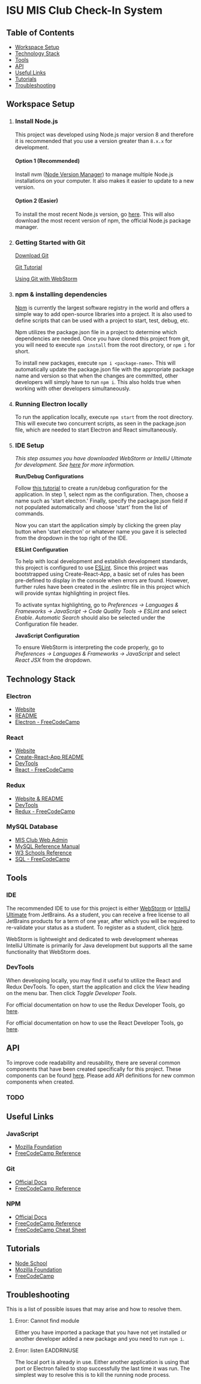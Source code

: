 # ISU MIS Club Check-In System

## Table of Contents

- [Workspace Setup](#workspace-setup)
- [Technology Stack](#technology-stack)
- [Tools](#tools)
- [API](#api)
- [Useful Links](#useful-links)
- [Tutorials](#tutorials)
- [Troubleshooting](#troubleshooting)

## Workspace Setup

1. ### Install Node.js
    
    This project was developed using Node.js major version 8 and therefore it is recommended that you use a version 
    greater than `8.x.x` for development. 
    
    #### Option 1 (Recommended)
    Install nvm ([Node Version Manager](https://github.com/creationix/nvm)) to manage multiple Node.js installations on
    your computer. It also makes it easier to update to a new version.
    
    #### Option 2 (Easier)
    To install the most recent Node.js version, go [here](https://nodejs.org/en/download/current/).
    This will also download the most recent version of npm, the official Node.js package manager.

2. ### Getting Started with Git

    [Download Git](https://git-scm.com/downloads)
    
    [Git Tutorial](https://git-scm.com/docs/gittutorial)
    
    [Using Git with WebStorm](https://www.jetbrains.com/help/webstorm/version-control-with-webstorm.html)

3. ### npm & installing dependencies
    
    [Npm](https://www.npmjs.com/) is currently the largest software registry in the world and offers a simple way to add
    open-source libraries into a project. It is also used to define scripts that can be used with a project to start, 
    test, debug, etc.
    
    Npm utilizes the package.json file in a project to determine which dependencies are needed. Once you have cloned this 
    project from git, you will need to execute `npm install` from the root directory, or `npm i` for short.
    
    To install new packages, execute `npm i <package-name>`. This will automatically update the package.json file with 
    the appropriate package name and version so that when the changes are committed, other developers will simply have to
    run `npm i`. This also holds true when working with other developers simultaneously. 
        
4. ### Running Electron locally
    
    To run the application locally, execute `npm start` from the root directory. This will execute two concurrent scripts,
    as seen in the package.json file, which are needed to start Electron and React simultaneously.

5. ### IDE Setup

    *This step assumes you have downloaded WebStorm or IntelliJ Ultimate for development. See [here](#ide) for more information.*
    
    **Run/Debug Configurations**
     
    Follow [this tutorial](https://www.jetbrains.com/help/webstorm/creating-and-editing-run-debug-configurations.html) to 
    create a run/debug configuration for the application. In step 1, select npm as the configuration. Then, choose a name
    such as 'start electron.' Finally, specify the package.json field if not populated automatically and choose 'start' 
    from the list of commands. 
    
    Now you can start the application simply by clicking the green play button when 'start electron'
    or whatever name you gave it is selected from the dropdown in the top right of the IDE.
            
    **ESLint Configuration**
    
    To help with local development and establish development standards, this project is configured to use 
    [ESLint](https://eslint.org/). Since this project was bootstrapped using Create-React-App, a basic set of rules 
    has been pre-defined to display in the console when errors are found. However, further rules have been created in
    the .eslintrc file in this project which will provide syntax highlighting in project files.
    
    To activate syntax highlighting, go to *Preferences -> Languages & Frameworks -> JavaScript -> Code Quality Tools 
    -> ESLint* and select *Enable*. *Automatic Search* should also be selected under the Configuration file header.

    **JavaScript Configuration**
    
    To ensure WebStorm is interpreting the code properly, go to *Preferences -> Languages & Frameworks -> JavaScript* and 
    select *React JSX* from the dropdown. 

## Technology Stack

### Electron

- [Website](https://electron.atom.io/)
- [README](https://github.com/electron/electron/blob/master/docs/README.md)
- [Electron - FreeCodeCamp](https://guide.freecodecamp.org/electron)

### React

- [Website](https://facebook.github.io/react/)
- [Create-React-App README](Create-React-App-README.md)
- [DevTools](https://github.com/facebook/react-devtools#faq) 
- [React - FreeCodeCamp](https://guide.freecodecamp.org/react)

### Redux

- [Website & README](http://redux.js.org/)
- [DevTools](http://extension.remotedev.io/)
- [Redux - FreeCodeCamp](https://guide.freecodecamp.org/redux)

### MySQL Database

- [MIS Club Web Admin](http://www.mis.stuorg.iastate.edu/webadmin)
- [MySQL Reference Manual](https://dev.mysql.com/doc/)
- [W3 Schools Reference](http://www.w3schools.com/sql/)
- [SQL - FreeCodeCamp](https://guide.freecodecamp.org/sql)

## Tools

### IDE

The recommended IDE to use for this project is either [WebStorm](https://www.jetbrains.com/webstorm/) or 
[IntelliJ Ultimate](https://www.jetbrains.com/idea/) from JetBrains. As a student, you can receive a free license to all 
JetBrains products for a term of one year, after which you will be required to re-validate your status as a student. 
To register as a student, click [here](https://www.jetbrains.com/student/).
    
WebStorm is lightweight and dedicated to web development whereas IntelliJ Ultimate is primarily for Java development but 
supports all the same functionality that WebStorm does.

### DevTools

When developing locally, you may find it useful to utilize the React and Redux DevTools. To open, start the application 
and click the *View* heading on the menu bar. Then click *Toggle Developer Tools*.

For official documentation on how to use the Redux Developer Tools, go [here](http://extension.remotedev.io/).

For official documentation on how to use the React Developer Tools, go [here](https://github.com/facebook/react-devtools#faq).

## API

To improve code readability and reusability, there are several common components that have been created specifically for this 
project. These components can be found [here](/src/components/common). Please add API definitions for new common components when 
created.

### TODO

## Useful Links

### JavaScript
- [Mozilla Foundation](https://developer.mozilla.org/en-US/docs/Web/JavaScript/Reference)
- [FreeCodeCamp Reference](https://guide.freecodecamp.org/javascript)

### Git
- [Official Docs](https://git-scm.com/docs)
- [FreeCodeCamp Reference](https://guide.freecodecamp.org/git)

### NPM
- [Official Docs](https://docs.npmjs.com/)
- [FreeCodeCamp Reference](https://guide.freecodecamp.org/developer-tools/npm)
- [FreeCodeCamp Cheat Sheet](https://guide.freecodecamp.org/developer-tools/npm-cheatsheet/)

## Tutorials

- [Node School](https://nodeschool.io/#workshopper-list)
- [Mozilla Foundation](https://developer.mozilla.org/en-US/docs/Learn/JavaScript)
- [FreeCodeCamp](https://www.freecodecamp.org/)

## Troubleshooting

This is a list of possible issues that may arise and how to resolve them. 

1. Error: Cannot find module <module-name>
    
    Either you have imported a package that you have not yet installed or another developer added a new package and you 
    need to run `npm i`.
    
2. Error: listen EADDRINUSE
    
    The local port is already in use. Either another application is using that port or Electron failed to stop successfully
    the last time it was run. The simplest way to resolve this is to kill the running node process. 
